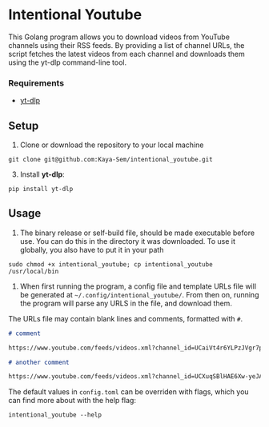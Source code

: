 # Intentional Youtube

This Golang program allows you to download videos from YouTube channels using their RSS feeds. By providing a list of channel URLs, the script fetches the latest videos from each channel and downloads them using the yt-dlp command-line tool.

### Requirements

- [yt-dlp](https://github.com/yt-dlp/yt-dlp)

## Setup

1. Clone or download the repository to your local machine

`git clone git@github.com:Kaya-Sem/intentional_youtube.git`

3. Install **yt-dlp**:

`pip install yt-dlp`

## Usage

1. The binary release or self-build file, should be made executable before use. You can do this in the directory it was downloaded. To use it globally, you also have to put it in your path

`sudo chmod +x intentional_youtube; cp intentional_youtube /usr/local/bin`

1. When first running the program, a config file and template URLs file will be generated at `~/.config/intentional_youtube/`. From then on, running the program will parse any URLS in the file, and download them.

The URLs file may contain blank lines and comments, formatted with `#`.

```markdown
# comment

https://www.youtube.com/feeds/videos.xml?channel_id=UCaiVt4r6YLPzJVgr7pOmD6w

# another comment

https://www.youtube.com/feeds/videos.xml?channel_id=UCXuqSBlHAE6Xw-yeJA0Tunw
```

The default values in `config.toml` can be overriden with flags, which you can find more about with the help flag:

`intentional_youtube --help`

```

```
